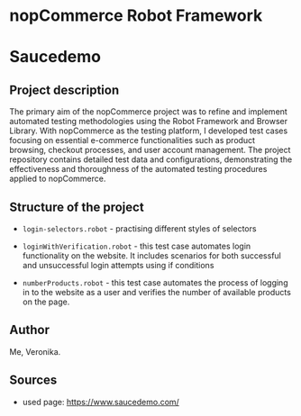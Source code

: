 # nopCommerce Robot Framework
# Saucedemo

## Project description
The primary aim of the nopCommerce project was to refine and implement automated testing methodologies using the Robot Framework and Browser Library. With nopCommerce as the testing platform, I developed test cases focusing on essential e-commerce functionalities such as product browsing, checkout processes, and user account management. The project repository contains detailed test data and configurations, demonstrating the effectiveness and thoroughness of the automated testing procedures applied to nopCommerce.

## Structure of the project
- <code>login-selectors.robot</code> - practising different styles of selectors

- <code>loginWithVerification.robot</code> - this test case automates login functionality on the website. It includes scenarios for both successful and unsuccessful login attempts using if conditions

- <code>numberProducts.robot</code> - this test case automates the process of logging in to the website as a user and verifies the number of available products on the page.

## Author
Me, Veronika.

## Sources
- used page: https://www.saucedemo.com/
